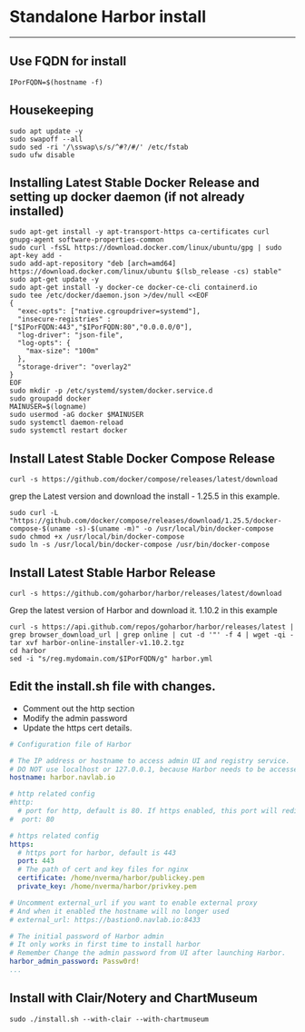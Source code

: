 # Standalone Harbor install
----
## Use FQDN for install

```
IPorFQDN=$(hostname -f)
```

## Housekeeping
```
sudo apt update -y
sudo swapoff --all
sudo sed -ri '/\sswap\s/s/^#?/#/' /etc/fstab
sudo ufw disable
```

## Installing Latest Stable Docker Release and setting up docker daemon (if not already installed)
```
sudo apt-get install -y apt-transport-https ca-certificates curl gnupg-agent software-properties-common
sudo curl -fsSL https://download.docker.com/linux/ubuntu/gpg | sudo apt-key add -
sudo add-apt-repository "deb [arch=amd64] https://download.docker.com/linux/ubuntu $(lsb_release -cs) stable"
sudo apt-get update -y
sudo apt-get install -y docker-ce docker-ce-cli containerd.io
sudo tee /etc/docker/daemon.json >/dev/null <<EOF
{
  "exec-opts": ["native.cgroupdriver=systemd"],
  "insecure-registries" : ["$IPorFQDN:443","$IPorFQDN:80","0.0.0.0/0"],
  "log-driver": "json-file",
  "log-opts": {
    "max-size": "100m"
  },
  "storage-driver": "overlay2"
}
EOF
sudo mkdir -p /etc/systemd/system/docker.service.d
sudo groupadd docker
MAINUSER=$(logname)
sudo usermod -aG docker $MAINUSER
sudo systemctl daemon-reload
sudo systemctl restart docker
```

## Install Latest Stable Docker Compose Release
```
curl -s https://github.com/docker/compose/releases/latest/download
```
grep the Latest version and download the install - 1.25.5 in this example. 
```
sudo curl -L "https://github.com/docker/compose/releases/download/1.25.5/docker-compose-$(uname -s)-$(uname -m)" -o /usr/local/bin/docker-compose
sudo chmod +x /usr/local/bin/docker-compose
sudo ln -s /usr/local/bin/docker-compose /usr/bin/docker-compose
```

## Install Latest Stable Harbor Release
```
curl -s https://github.com/goharbor/harbor/releases/latest/download
```
Grep the latest version of Harbor and download it. 1.10.2 in this example

```
curl -s https://api.github.com/repos/goharbor/harbor/releases/latest | grep browser_download_url | grep online | cut -d '"' -f 4 | wget -qi -
tar xvf harbor-online-installer-v1.10.2.tgz
cd harbor
sed -i "s/reg.mydomain.com/$IPorFQDN/g" harbor.yml
```

## Edit the install.sh file with changes.
* Comment out the http section
* Modify the admin password
* Update the https cert details.

```yaml
# Configuration file of Harbor

# The IP address or hostname to access admin UI and registry service.
# DO NOT use localhost or 127.0.0.1, because Harbor needs to be accessed by external clients.
hostname: harbor.navlab.io

# http related config
#http:
  # port for http, default is 80. If https enabled, this port will redirect to https port
#  port: 80

# https related config
https:
  # https port for harbor, default is 443
  port: 443
  # The path of cert and key files for nginx
  certificate: /home/nverma/harbor/publickey.pem
  private_key: /home/nverma/harbor/privkey.pem

# Uncomment external_url if you want to enable external proxy
# And when it enabled the hostname will no longer used
# external_url: https://bastion0.navlab.io:8433

# The initial password of Harbor admin
# It only works in first time to install harbor
# Remember Change the admin password from UI after launching Harbor.
harbor_admin_password: Passw0rd!
...
```
## Install with Clair/Notery and ChartMuseum 
```
sudo ./install.sh --with-clair --with-chartmuseum
```
